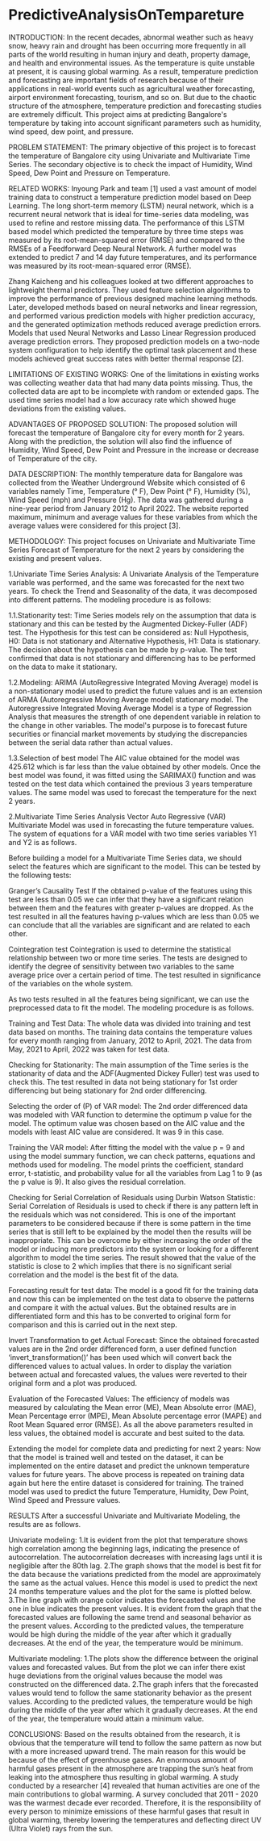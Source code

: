 # PredictiveAnalysisOnTempareture

INTRODUCTION:
In the recent decades, abnormal weather such as heavy snow, heavy rain and drought has been occurring more frequently in all parts of the world resulting in human injury and death, property damage, and health and environmental issues. As the temperature is quite unstable at present, it is causing global warming. As a result, temperature prediction and forecasting are important fields of research because of their applications in real-world events such as agricultural weather forecasting, airport environment forecasting, tourism, and so on. But due to the chaotic structure of the atmosphere, temperature prediction and forecasting studies are extremely difficult. This project aims at predicting Bangalore's temperature by taking into account significant parameters such as humidity, wind speed, dew point, and pressure.


PROBLEM STATEMENT:
The primary objective of this project is to forecast the temperature of Bangalore city using Univariate and Multivariate Time Series. The secondary objective is to check the impact of Humidity, Wind Speed, Dew Point and Pressure on Temperature.


RELATED WORKS:
Inyoung Park and team [1] used a vast amount of model training data to construct a temperature prediction model based on Deep Learning. The long short-term memory (LSTM) neural network, which is a recurrent neural network that is ideal for time-series data modeling, was used to refine and restore missing data. The performance of this LSTM based model which predicted the temperature by three time steps was measured by its root-mean-squared error (RMSE) and compared to the RMSEs of a Feedforward Deep Neural Network. A further model was extended to predict 7 and 14 day future temperatures, and its performance was measured by its root-mean-squared error (RMSE).

Zhang Kaicheng and his colleagues looked at two different approaches to lightweight thermal predictors. They used feature selection algorithms to improve the performance of previous designed machine learning methods. Later, developed methods based on neural networks and linear regression, and performed various prediction models with higher prediction accuracy, and the generated optimization methods reduced average prediction errors. Models that used Neural Networks and Lasso Linear Regression produced average prediction errors. They proposed prediction models on a two-node system configuration to help identify the optimal task placement and these models achieved great success rates with better thermal response [2].


LIMITATIONS OF EXISTING WORKS:
One of the limitations in existing works was collecting weather data that had many data points missing. Thus, the collected data are apt to be incomplete with random or extended gaps. The used time series model had a low accuracy rate which showed huge deviations from the existing values.

ADVANTAGES OF PROPOSED SOLUTION:
The proposed solution will forecast the temperature of Bangalore city for every month for 2 years. Along with the prediction, the solution will also find the influence of Humidity, Wind Speed, Dew Point and Pressure in the increase or decrease of Temperature of the city.

DATA DESCRIPTION:
The monthly temperature data for Bangalore was collected from the Weather Underground Website which consisted of 6 variables namely Time, Temperature (° F), Dew Point (° F), Humidity (%), Wind Speed (mph) and Pressure (Hg). The data was gathered during a nine-year period  from January 2012 to April 2022. The website reported maximum, minimum and average values for these variables from which the  average values were considered for this project [3].

METHODOLOGY:
This project focuses on Univariate and Multivariate Time Series Forecast of Temperature for the next 2 years by considering the existing and present values. 

1.Univariate Time Series Analysis:
A Univariate Analysis of the Temperature variable was performed, and the same was forecasted for the next two years. To check the Trend and Seasonality of the data, it was decomposed into different patterns. The modeling procedure is as follows:

1.1.Stationarity test: Time Series models rely on the assumption that data is stationary and this can be tested by the Augmented Dickey-Fuller (ADF) test. 
The Hypothesis for this test can be considered as: 
Null Hypothesis, H0: Data is not stationary and 
Alternative Hypothesis, H1: Data is stationary. 
The decision about the hypothesis can be made by p-value. The test confirmed that data is not stationary and differencing has to be performed on the data to make it stationary.  

1.2.Modeling:
ARIMA (AutoRegressive Integrated Moving Average) model is a non-stationary model used to predict the future values and is an extension of ARMA (Autoregressive Moving Average model) stationary model.  The Autoregressive Integrated Moving Average Model is a type of Regression Analysis that measures the strength of one dependent variable in relation to the change in other variables. The model's purpose is to forecast future securities or financial market movements by studying the discrepancies between the serial data rather than actual values.

1.3.Selection of best model
The AIC value obtained for the model was 425.612 which is far less than the value obtained by other models. Once the best model was found, it was fitted using the SARIMAX() function and was tested on the test data which contained the previous 3 years temperature values. The same model was used to forecast the temperature for the next 2 years. 

2.Multivariate Time Series Analysis
Vector Auto Regressive (VAR) Multivariate Model was used in forecasting the future temperature values. The system of equations for a VAR model with two time series variables Y1 and Y2 is as follows.
                   
Before building a model for a Multivariate Time Series data, we should select the features which are significant to the model. This can be tested by the following tests:

Granger’s Causality Test
If the obtained p-value of the features using this test are less than 0.05 we can infer that they have a significant relation between them and the features with greater p-values are dropped.  As the test resulted in all the features having p-values which are less than 0.05 we can conclude that all the variables are significant and are related to each other. 

Cointegration test
Cointegration is used to determine the statistical relationship between two or more time series. The tests are designed to identify the degree of sensitivity between two variables to the same average price over a certain period of time. The test resulted in significance of the variables on the whole system.

As two tests resulted in all the features being significant, we can use the preprocessed data to fit the model. The modeling procedure is as follows.


Training and Test Data:
The whole data was divided into training and test data based on months. The training data contains the temperature values for every month ranging from January, 2012 to April, 2021. The data from May, 2021 to April, 2022 was taken for test data.

Checking for Stationarity:
The main assumption of the Time series is the stationarity of data and the ADF(Augmented Dickey Fuller) test was used to check this. The test resulted in data not being stationary for 1st order differencing but being stationary for 2nd order differencing.  

Selecting the order of (P) of VAR model:
The 2nd order differenced data was modeled with VAR function to determine the optimum p value for the model. The optimum value was chosen based on the AIC value and the models with least AIC value are considered. It was 9 in this case. 

Training the VAR model:
After fitting the model with the value p = 9 and using the model summary function, we can check patterns, equations and methods used for modeling. The model prints the coefficient, standard error, t-statistic, and probability value for all the variables from Lag 1 to 9 (as the p value is 9). It also gives the residual correlation.   

Checking for Serial Correlation of Residuals using Durbin Watson Statistic:
Serial Correlation of Residuals is used to check if there is any pattern left in the residuals which was not considered. This is one of the important parameters to be considered because if there is some pattern in the time series that is still left to be explained by the model then the results will be inappropriate. This can be overcome by either increasing the order of the model or inducing more predictors into the system or looking for a different algorithm to model the time series. The result showed that the value of the statistic is close to 2 which implies that there is no significant serial correlation and the model is the best fit of the data. 

Forecasting result for test data:
The model is a good fit for the training data and now this can be implemented on the test data to observe the patterns and compare it with the actual values. But the obtained results are in differentiated form and this has to be converted to original form for comparison and this is carried out in the next step.

Invert Transformation to get Actual Forecast:
Since the obtained forecasted values are in the 2nd order differenced form, a user defined function ‘invert_transformation()’ has been used which will convert back the differenced values to actual values. In order to display the variation between actual and forecasted values, the values were reverted to their original form and a plot was produced. 

Evaluation of the Forecasted Values:
The efficiency of models was measured by calculating the Mean error (ME), Mean Absolute error (MAE), Mean Percentage error (MPE), Mean Absolute percentage error (MAPE) and Root Mean Squared error (RMSE). As all the above parameters resulted in less values, the obtained model is accurate and best suited to the data.

Extending the model for complete data and predicting for next 2 years:
Now that the model is trained well and tested on the dataset, it can be implemented on the entire dataset and predict the unknown temperature values for future years. The above process is repeated on training data again but here the entire dataset is considered for training. The trained model was used to predict the future Temperature, Humidity, Dew Point, Wind Speed and Pressure values.

RESULTS
After a successful Univariate and Multivariate Modeling, the results are as follows.

Univariate modeling:
1.It is evident from the plot that temperature shows high correlation among the beginning lags, indicating the presence of autocorrelation. The autocorrelation decreases with increasing lags until it is negligible after the 80th lag.
2.The graph shows that the model is best fit for the data because the variations predicted from the model are approximately the same as the actual values.  Hence this model is used to predict the next 24 months temperature values and the plot for the same is plotted below.
3.The line graph with orange color indicates the forecasted values and the one in blue indicates the present values. It is evident from the graph that the forecasted values are following the same trend and seasonal behavior as the present values. According to the predicted values, the temperature would be high during the middle of the year after which it gradually decreases. At the end of the year, the temperature would be minimum.

Multivariate modeling:
1.The plots show the difference between the original values and forecasted values. But from the plot we can infer there exist huge deviations from the original values because the model was constructed on the differenced data.
2.The graph infers that the forecasted values would tend to follow the same stationarity behavior as the present values. According to the predicted values, the temperature would be high during the middle of the year after which it gradually decreases. At the end of the year, the temperature would attain a minimum value.


CONCLUSIONS:
Based on the results obtained from the research, it is obvious that the temperature will tend to follow the same pattern as now but with a more increased upward trend. The main reason for this would be because of the effect of greenhouse gases. An enormous amount of harmful gases present in the atmosphere are trapping the sun’s heat from leaking into the atmosphere thus resulting in global warming. A study conducted by a researcher [4] revealed that human activities are one of the main contributions to global warming. A survey concluded that 2011 - 2020 was the warmest decade ever recorded. Therefore, it is the responsibility of every person to minimize emissions of these harmful gases that result in global warming, thereby lowering the temperatures and deflecting direct UV (Ultra Violet) rays from the sun. 







